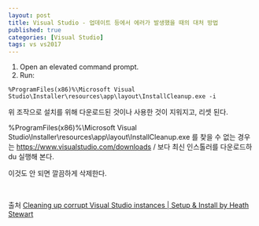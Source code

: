 ```yaml
---
layout: post
title: Visual Studio - 업데이트 등에서 에러가 발생했을 때의 대처 방법
published: true
categories: [Visual Studio]
tags: vs vs2017
---
```

1. Open an elevated command prompt.
2. Run:
```
%ProgramFiles(x86)%\Microsoft Visual Studio\Installer\resources\app\layout\InstallCleanup.exe -i
```    
  
위 조작으로 설치를 위해 다운로드된 것이나 사용한 것이 지워지고, 리셋 된다.  
    
%ProgramFiles(x86)%\Microsoft Visual Studio\Installer\resources\app\layout\InstallCleanup.exe 를 찾을 수 없는 경우는 https://www.visualstudio.com/downloads
/  보다 최신 인스톨러를 다운로드하du 실행해 본다.   
 
이것도 안 되면 깔끔하게 삭제한다.  
  
<br>  
   
출처 [Cleaning up corrupt Visual Studio instances | Setup & Install by Heath Stewart](https://blogs.msdn.microsoft.com/heaths/2017/09/01/cleaning-up-corrupt-visual-studio-instances/)  


